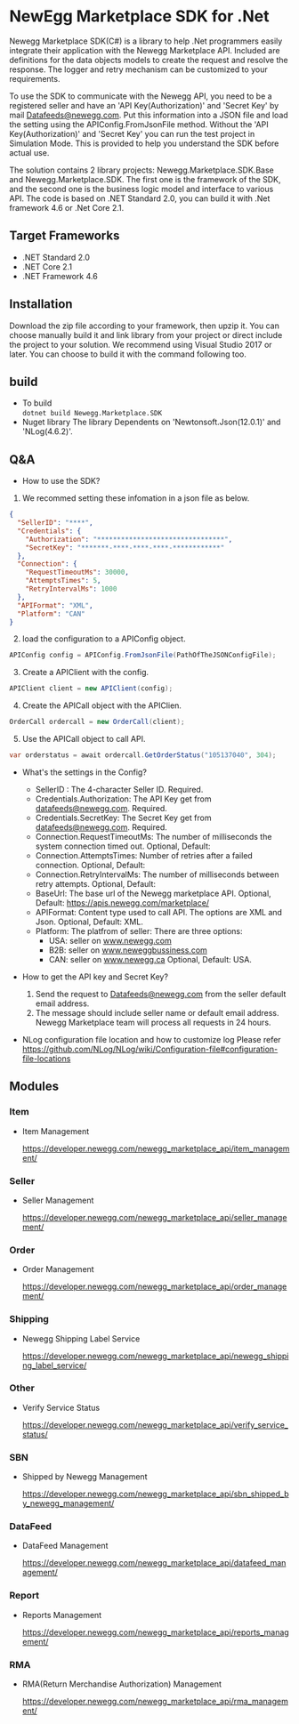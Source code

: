# NewEgg Marketplace SDK for .Net

Newegg Marketplace SDK(C#) is a library to help .Net programmers easily integrate their application with the Newegg Marketplace API.  Included are definitions for the data objects models to create the request and resolve the response. The logger and retry mechanism can be customized to your requirements.

To use the SDK to communicate with the Newegg API, you need to be a registered seller and have an 'API Key(Authorization)' and 'Secret Key' by mail Datafeeds@newegg.com. Put this information into a JSON file and load the setting using the APIConfig.FromJsonFile method. Without the 'API Key(Authorization)' and 'Secret Key' you can run the test project in Simulation Mode. This is provided to help you understand the SDK before actual use.

The solution contains 2 library projects: Newegg.Marketplace.SDK.Base and Newegg.Marketplace.SDK. The first one is the framework of the SDK, and the second one is the business logic model and interface to various API. The code is based on .NET Standard 2.0, you can build it with .Net framework 4.6 or .Net Core 2.1.


## Target Frameworks

* .NET Standard 2.0 
* .NET Core 2.1 
* .NET Framework 4.6 

## Installation


Download the zip file according to your framework, then upzip it.
You can choose manually build it and link library from your project or direct include the project to your solution.
We recommend using Visual Studio 2017 or later. You can choose to build it with the command following too.


## build
- To build  
    `dotnet build Newegg.Marketplace.SDK`    
- Nuget library
    The library Dependents on 'Newtonsoft.Json(12.0.1)' and 'NLog(4.6.2)'.
    

## Q&A
- How to use the SDK?
1. We recommed setting these infomation in a json file as below. 
```json
{    
  "SellerID": "****",
  "Credentials": {
    "Authorization": "********************************",
    "SecretKey": "*******-****-****-****-************"
  },
  "Connection": {
    "RequestTimeoutMs": 30000,
    "AttemptsTimes": 5,
    "RetryIntervalMs": 1000
  },
  "APIFormat": "XML",
  "Platform": "CAN"
}
```

2. load the configuration to a APIConfig object.
```csharp
APIConfig config = APIConfig.FromJsonFile(PathOfTheJSONConfigFile);
```
3. Create a APIClient with the config.
```csharp
APIClient client = new APIClient(config);
```
4. Create the APICall object with the APIClien.
```csharp
OrderCall ordercall = new OrderCall(client);
```
5. Use the APICall object to call API.
```csharp
var orderstatus = await ordercall.GetOrderStatus("105137040", 304);
```    

- What's the settings in the Config?
    * SellerID :  The 4-character Seller ID. Required.
    * Credentials.Authorization: The API Key get from datafeeds@newegg.com. Required.
    * Credentials.SecretKey: The Secret Key get from datafeeds@newegg.com. Required.
    * Connection.RequestTimeoutMs: The number of milliseconds the system connection timed out. Optional, Default:
    * Connection.AttemptsTimes: Number of retries after a failed connection. Optional, Default:
    * Connection.RetryIntervalMs: The number of milliseconds between retry attempts. Optional, Default:
    * BaseUrl: The base url of the Newegg marketplace API. Optional, Default: https://apis.newegg.com/marketplace/
    * APIFormat: Content type used to call API.  The options are XML and Json. Optional, Default: XML.
    * Platform: The platfrom of seller: There are three options: 
        * USA: seller on www.newegg.com
        * B2B: seller on www.neweggbussiness.com
        * CAN: seller on www.newegg.ca
     Optional, Default: USA.
    
    

- How to get the API key and Secret Key?
    1. Send the request to Datafeeds@newegg.com from the seller default email address.
    2. The message should include seller name or default email address.
    Newegg Marketplace team will process all requests in 24 hours.  

- NLog configuration file location and how to customize log
Please refer https://github.com/NLog/NLog/wiki/Configuration-file#configuration-file-locations


## Modules

### Item
- Item Management

    https://developer.newegg.com/newegg_marketplace_api/item_management/

### Seller
- Seller Management

    https://developer.newegg.com/newegg_marketplace_api/seller_management/

### Order
- Order Management

    https://developer.newegg.com/newegg_marketplace_api/order_management/
    
### Shipping
- Newegg Shipping Label Service

    https://developer.newegg.com/newegg_marketplace_api/newegg_shipping_label_service/

### Other
- Verify Service Status

    https://developer.newegg.com/newegg_marketplace_api/verify_service_status/

### SBN
- Shipped by Newegg Management

    https://developer.newegg.com/newegg_marketplace_api/sbn_shipped_by_newegg_management/
    
### DataFeed
- DataFeed Management

    https://developer.newegg.com/newegg_marketplace_api/datafeed_management/

### Report
- Reports Management

    https://developer.newegg.com/newegg_marketplace_api/reports_management/

### RMA
- RMA(Return Merchandise Authorization) Management

    https://developer.newegg.com/newegg_marketplace_api/rma_management/

